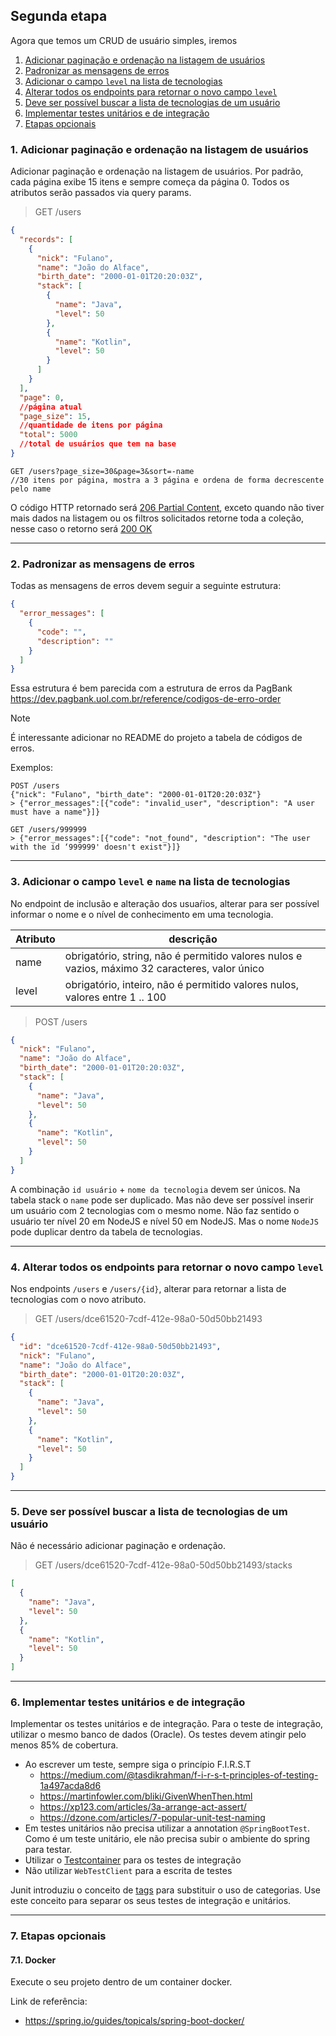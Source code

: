 ## Segunda etapa

Agora que temos um CRUD de usuário simples, iremos

1. [Adicionar paginação e ordenação na listagem de usuários](#1-adicionar-paginação-e-ordenação-na-listagem-de-usuários)
2. [Padronizar as mensagens de erros](#2-padronizar-as-mensagens-de-erros)
3. [Adicionar o campo `level` na lista de tecnologias](#3-adicionar-o-campo-level-na-lista-de-tecnologias)
4. [Alterar todos os endpoints para retornar o novo campo `level`](#4-alterar-todos-os-endpoints-para-retornar-o-novo-campo-level)
5. [Deve ser possível buscar a lista de tecnologias de um usuário](#5-deve-ser-possível-buscar-a-lista-de-tecnologias-de-um-usuário)
6. [Implementar testes unitários e de integração](#6-implementar-testes-unitários-e-de-integração)
7. [Etapas opcionais](#7-etapas-opcionais)

### 1. Adicionar paginação e ordenação na listagem de usuários

Adicionar paginação e ordenação na listagem de usuários.
Por padrão, cada página exibe 15 itens e sempre começa da página 0.
Todos os atributos serão passados via query params.

> GET /users

```json
{
  "records": [
    {
      "nick": "Fulano",
      "name": "João do Alface",
      "birth_date": "2000-01-01T20:20:03Z",
      "stack": [
        {
          "name": "Java",
          "level": 50
        },
        {
          "name": "Kotlin",
          "level": 50
        }
      ]
    }
  ],
  "page": 0,
  //página atual
  "page_size": 15,
  //quantidade de itens por página
  "total": 5000
  //total de usuários que tem na base
}
```

```shell
GET /users?page_size=30&page=3&sort=-name 
//30 itens por página, mostra a 3 página e ordena de forma decrescente pelo name
```

O código HTTP retornado será [206 Partial Content](https://developer.mozilla.org/en-US/docs/Web/HTTP/Status/206), exceto
quando não tiver mais dados na listagem ou os filtros solicitados retorne toda a coleção, nesse caso o retorno
será [200 OK](https://developer.mozilla.org/en-US/docs/Web/HTTP/Status/200)

--- 

### 2. Padronizar as mensagens de erros

Todas as mensagens de erros devem seguir a seguinte estrutura:

```json
{
  "error_messages": [
    {
      "code": "",
      "description": ""
    }
  ]
}
```

Essa estrutura é bem parecida com a estrutura de erros da
PagBank https://dev.pagbank.uol.com.br/reference/codigos-de-erro-order

> [!NOTE]
> É interessante adicionar no README do projeto a tabela de códigos de erros.

Exemplos:

```shell
POST /users
{"nick": "Fulano", "birth_date": "2000-01-01T20:20:03Z"}
> {"error_messages":[{"code": "invalid_user", "description": "A user must have a name"}]}
```

```shell
GET /users/999999
> {"error_messages":[{"code": "not_found", "description": "The user with the id ‘999999' doesn't exist"}]}
```

---

### 3. Adicionar o campo `level` e `name` na lista de tecnologias

No endpoint de inclusão e alteração dos usuaŕios, alterar para ser possível informar o nome e o nível de conhecimento em
uma tecnologia.

| Atributo | descrição                                                                                      |
|----------|------------------------------------------------------------------------------------------------|
| name     | obrigatório, string, não é permitido valores nulos e vazios, máximo 32 caracteres, valor único |
| level    | obrigatório, inteiro, não é permitido valores nulos, valores entre 1 .. 100                    |

> POST /users

```json
{
  "nick": "Fulano",
  "name": "João do Alface",
  "birth_date": "2000-01-01T20:20:03Z",
  "stack": [
    {
      "name": "Java",
      "level": 50
    },
    {
      "name": "Kotlin",
      "level": 50
    }
  ]
}
```

A combinação `id usuário` + `nome da tecnologia` devem ser únicos. Na tabela stack o `name` pode ser duplicado. Mas não 
deve ser possível inserir um usuário com 2 tecnologias com o mesmo nome. Não faz sentido o usuário ter nível 20 em NodeJS e nível
50 em NodeJS. Mas o nome `NodeJS` pode duplicar dentro da tabela de tecnologias.

---

### 4. Alterar todos os endpoints para retornar o novo campo `level`

Nos endpoints `/users` e `/users/{id}`, alterar para retornar a lista de tecnologias com o novo atributo.

> GET /users/dce61520-7cdf-412e-98a0-50d50bb21493

```json
{
  "id": "dce61520-7cdf-412e-98a0-50d50bb21493",
  "nick": "Fulano",
  "name": "João do Alface",
  "birth_date": "2000-01-01T20:20:03Z",
  "stack": [
    {
      "name": "Java",
      "level": 50
    },
    {
      "name": "Kotlin",
      "level": 50
    }
  ]
}
```

---

### 5. Deve ser possível buscar a lista de tecnologias de um usuário

Não é necessário adicionar paginação e ordenação.

> GET /users/dce61520-7cdf-412e-98a0-50d50bb21493/stacks

```json
[
  {
    "name": "Java",
    "level": 50
  },
  {
    "name": "Kotlin",
    "level": 50
  }
]
```

---

### 6. Implementar testes unitários e de integração

Implementar os testes unitários e de integração. Para o teste de integração, utilizar o mesmo banco de dados (Oracle).
Os testes devem atingir pelo menos 85% de cobertura.

- Ao escrever um teste, sempre siga o princípio F.I.R.S.T
    - https://medium.com/@tasdikrahman/f-i-r-s-t-principles-of-testing-1a497acda8d6
    - https://martinfowler.com/bliki/GivenWhenThen.html
    - https://xp123.com/articles/3a-arrange-act-assert/
    - https://dzone.com/articles/7-popular-unit-test-naming
- Em testes unitários não precisa utilizar a annotation `@SpringBootTest`. Como é um teste unitário, ele
  não precisa subir o ambiente do spring para testar.
- Utilizar o [Testcontainer](https://testcontainers.com/) para os testes de integração
- Não utilizar `WebTestClient` para a escrita de testes

Junit introduziu o conceito
de [tags](https://junit.org/junit5/docs/current/user-guide/#writing-tests-tagging-and-filtering) para
substituir o uso de categorias. Use este conceito para separar os seus testes de integração e unitários.

---

### 7. Etapas opcionais

#### 7.1. Docker

Execute o seu projeto dentro de um container docker.

Link de referência:

- https://spring.io/guides/topicals/spring-boot-docker/

